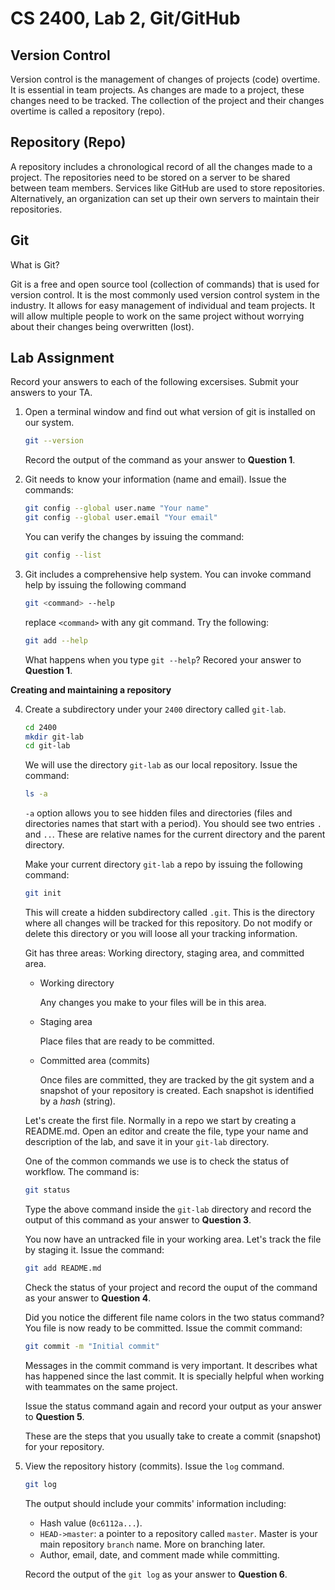 # CS 2400, Lab 2, Git/GitHub

## Version Control

Version control is the management of changes of projects (code) overtime. It is essential in team projects. As changes are made to a project, these changes need to be tracked.  The collection of the project and their changes overtime is called a repository (repo).

## Repository (Repo)

A repository includes a chronological record of all the changes made to a project. The repositories need to be stored on a server to be shared between team members. Services like GitHub are used to store repositories. Alternatively, an organization can set up their own servers to maintain their repositories.

## Git

What is Git?

Git is a free and open source tool (collection of commands) that is used for version control. It is the most commonly used version control system in the industry. It allows for easy management of individual and team projects. It will allow multiple people to work on the same project without worrying about their changes being overwritten (lost).

## Lab Assignment

Record your answers to each of the following excersises. Submit your answers to your TA.

1. Open a terminal window and find out what version of git is installed on our system.

    ```sh
    git --version
    ```
    Record the output of the command as your answer to **Question 1**.

2. Git needs to know your information (name and email). Issue the commands:

    ```sh
    git config --global user.name "Your name"
    git config --global user.email "Your email"
    ```
    You can verify the changes by issuing the command:

    ```sh
    git config --list
    ```

3. Git includes a comprehensive help system. You can invoke command help by issuing the following command

    ```sh
    git <command> --help
    ```
    replace ```<command>``` with any git command. Try the following:

    ```sh
    git add --help
    ```

    What happens when you type ```git --help```? Recored your answer to **Question 1**.


**Creating and maintaining a repository**

4. Create a subdirectory under your ```2400``` directory called ```git-lab```.

    ```sh
    cd 2400
    mkdir git-lab
    cd git-lab
    ```
    We will use the directory ```git-lab``` as our local repository. Issue the command:

    ```sh
    ls -a
    ```
    ```-a``` option allows you to see hidden files and directories (files and directories names that start with a period). You should see two entries ```.``` and ```..```. These are relative names for the current directory and the parent directory.

    Make your current directory ```git-lab``` a repo by issuing the following command:

    ```sh
    git init
    ```

    This will create a hidden subdirectory called ```.git```. This is the directory where all changes will be tracked for this repository. Do not modify or delete this directory or you will loose all your tracking information.

    Git has three areas: Working directory, staging area, and committed area.
    * Working directory

        Any changes you make to your files will be in this area.

    * Staging area

        Place files that are ready to be committed.

    * Committed area (commits)

        Once files are committed, they are tracked by the git system and a snapshot of your repository is created. Each snapshot is identified by a *hash* (string).

    Let's create the first file. Normally in a repo we start by creating a README.md. Open an editor and create the file, type your name and description of the lab, and save it in your ```git-lab``` directory.

    One of the common commands we use is to check the status of workflow. The command is:

    ```sh
    git status
    ```

    Type the above command inside the ```git-lab``` directory and record the output of this command as your answer to **Question 3**.

    You now have an untracked file in your working area. Let's track the file by staging it. Issue the command:

    ```sh
    git add README.md
    ```

    Check the status of your project and record the ouput of the command as your answer to **Question 4**.

    Did you notice the different file name colors in the two status command? You file is now ready to be committed. Issue the commit command:

    ```sh
    git commit -m "Initial commit"
    ```

    Messages in the commit command is very important. It describes what has happened since the last commit. It is specially helpful when working with teammates on the same project.

    Issue the status command again and record your output as your answer to **Question 5**.

    These are the steps that you usually take to create a commit (snapshot) for your repository.

5. View the repository history (commits). Issue the ```log``` command.

    ```sh
    git log
    ```

    The output should include your commits' information including:
    * Hash value (```0c6112a...```).
    * ```HEAD->master```: a pointer to a repository called ```master```. Master is your main repository ```branch``` name. More on branching later.
    * Author, email, date, and comment made while committing.

    Record the output of the ```git log``` as your answer to **Question 6**.


